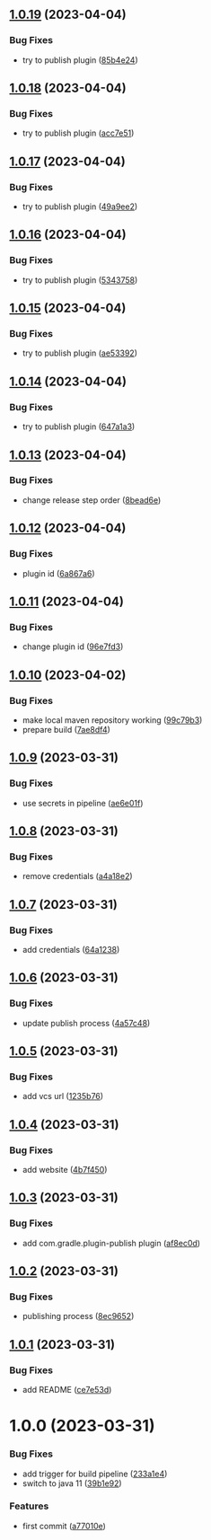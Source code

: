 ## [1.0.19](https://github.com/benkeil/dependabot-kt/compare/v1.0.18...v1.0.19) (2023-04-04)


### Bug Fixes

* try to publish plugin ([85b4e24](https://github.com/benkeil/dependabot-kt/commit/85b4e24f93fb5abe1f0ad4c58c70377fdd3e1ba4))

## [1.0.18](https://github.com/benkeil/dependabot-kt/compare/v1.0.17...v1.0.18) (2023-04-04)


### Bug Fixes

* try to publish plugin ([acc7e51](https://github.com/benkeil/dependabot-kt/commit/acc7e51d232a1938e432603e5e33282efb50c883))

## [1.0.17](https://github.com/benkeil/dependabot-kt/compare/v1.0.16...v1.0.17) (2023-04-04)


### Bug Fixes

* try to publish plugin ([49a9ee2](https://github.com/benkeil/dependabot-kt/commit/49a9ee247062d3795afb32ba09bc957c22cc6296))

## [1.0.16](https://github.com/benkeil/dependabot-kt/compare/v1.0.15...v1.0.16) (2023-04-04)


### Bug Fixes

* try to publish plugin ([5343758](https://github.com/benkeil/dependabot-kt/commit/5343758a558ee36221253a9a60ae1682b619f294))

## [1.0.15](https://github.com/benkeil/dependabot-kt/compare/v1.0.14...v1.0.15) (2023-04-04)


### Bug Fixes

* try to publish plugin ([ae53392](https://github.com/benkeil/dependabot-kt/commit/ae5339238ab91bc8b04dc9cbdd4864117a21ba22))

## [1.0.14](https://github.com/benkeil/dependabot-kt/compare/v1.0.13...v1.0.14) (2023-04-04)


### Bug Fixes

* try to publish plugin ([647a1a3](https://github.com/benkeil/dependabot-kt/commit/647a1a311df2cf521c19703dcdde8d12b97d62fa))

## [1.0.13](https://github.com/benkeil/dependabot-kt/compare/v1.0.12...v1.0.13) (2023-04-04)


### Bug Fixes

* change release step order ([8bead6e](https://github.com/benkeil/dependabot-kt/commit/8bead6e5206b8b2c41ddcc0480439787eee88952))

## [1.0.12](https://github.com/benkeil/dependabot-kt/compare/v1.0.11...v1.0.12) (2023-04-04)


### Bug Fixes

* plugin id ([6a867a6](https://github.com/benkeil/dependabot-kt/commit/6a867a695290a9fcc2e7ef51668d55aae041d1bd))

## [1.0.11](https://github.com/benkeil/dependabot-kt/compare/v1.0.10...v1.0.11) (2023-04-04)


### Bug Fixes

* change plugin id ([96e7fd3](https://github.com/benkeil/dependabot-kt/commit/96e7fd32c8f50308f00d7060f48ba3160a58f55e))

## [1.0.10](https://github.com/benkeil/dependabot-kt/compare/v1.0.9...v1.0.10) (2023-04-02)


### Bug Fixes

* make local maven repository working ([99c79b3](https://github.com/benkeil/dependabot-kt/commit/99c79b33da1975e53dfca49ac353096a72cf6887))
* prepare build ([7ae8df4](https://github.com/benkeil/dependabot-kt/commit/7ae8df45909ada8115a0180098adeff3d75531fe))

## [1.0.9](https://github.com/benkeil/dependabot-kt/compare/v1.0.8...v1.0.9) (2023-03-31)


### Bug Fixes

* use secrets in pipeline ([ae6e01f](https://github.com/benkeil/dependabot-kt/commit/ae6e01f59a383e1dd9d20d70a7575ed414ac7a7a))

## [1.0.8](https://github.com/benkeil/dependabot-kt/compare/v1.0.7...v1.0.8) (2023-03-31)


### Bug Fixes

* remove credentials ([a4a18e2](https://github.com/benkeil/dependabot-kt/commit/a4a18e2c2801dadfb638e1c28787bb9b265b9c47))

## [1.0.7](https://github.com/benkeil/dependabot-kt/compare/v1.0.6...v1.0.7) (2023-03-31)


### Bug Fixes

* add credentials ([64a1238](https://github.com/benkeil/dependabot-kt/commit/64a123879a626bee707f2453ee1f07d18eafe8cc))

## [1.0.6](https://github.com/benkeil/dependabot-kt/compare/v1.0.5...v1.0.6) (2023-03-31)


### Bug Fixes

* update publish process ([4a57c48](https://github.com/benkeil/dependabot-kt/commit/4a57c48b603f14c897c669f11c75bd7dba4fbe5e))

## [1.0.5](https://github.com/benkeil/dependabot-kt/compare/v1.0.4...v1.0.5) (2023-03-31)


### Bug Fixes

* add vcs url ([1235b76](https://github.com/benkeil/dependabot-kt/commit/1235b763f7a469c72a1ed35e6eb5d91551d27cf0))

## [1.0.4](https://github.com/benkeil/dependabot-kt/compare/v1.0.3...v1.0.4) (2023-03-31)


### Bug Fixes

* add website ([4b7f450](https://github.com/benkeil/dependabot-kt/commit/4b7f45052511d145aef59d33b138105b06fe263d))

## [1.0.3](https://github.com/benkeil/dependabot-kt/compare/v1.0.2...v1.0.3) (2023-03-31)


### Bug Fixes

* add com.gradle.plugin-publish plugin ([af8ec0d](https://github.com/benkeil/dependabot-kt/commit/af8ec0d2c729e734eead3f4eb424941de3e42e7b))

## [1.0.2](https://github.com/benkeil/dependabot-kt/compare/v1.0.1...v1.0.2) (2023-03-31)


### Bug Fixes

* publishing process ([8ec9652](https://github.com/benkeil/dependabot-kt/commit/8ec9652b9bdb5fc4606289708646636f380d2c7f))

## [1.0.1](https://github.com/benkeil/dependabot-kt/compare/v1.0.0...v1.0.1) (2023-03-31)


### Bug Fixes

* add README ([ce7e53d](https://github.com/benkeil/dependabot-kt/commit/ce7e53df0084b8aaabb7b7ce038bf89a55160010))

# 1.0.0 (2023-03-31)


### Bug Fixes

* add trigger for build pipeline ([233a1e4](https://github.com/benkeil/dependabot-kt/commit/233a1e4aa97a0ce46eaf0e862113d699daa1d743))
* switch to java 11 ([39b1e92](https://github.com/benkeil/dependabot-kt/commit/39b1e92ad77705060d12067808ef99115ccca1b2))


### Features

* first commit ([a77010e](https://github.com/benkeil/dependabot-kt/commit/a77010e79b5a6a74a932f867302fd199eb18f712))
